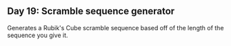 ## Day 19: Scramble sequence generator
Generates a Rubik's Cube scramble sequence based off of the length of the sequence you give it.